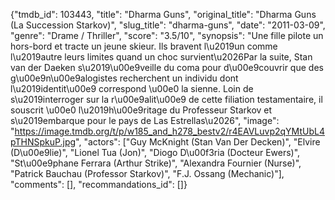 {"tmdb_id": 103443, "title": "Dharma Guns", "original_title": "Dharma Guns (La Succession Starkov)", "slug_title": "dharma-guns", "date": "2011-03-09", "genre": "Drame / Thriller", "score": "3.5/10", "synopsis": "Une fille pilote un hors-bord et tracte un jeune skieur. Ils bravent l\u2019un comme l\u2019autre leurs limites quand un choc survient\u2026Par la suite, Stan van der Daeken s\u2019\u00e9veille du coma pour d\u00e9couvrir que des g\u00e9n\u00e9alogistes recherchent un individu dont l\u2019identit\u00e9 correspond \u00e0 la sienne. Loin de s\u2019interroger sur la r\u00e9alit\u00e9 de cette filiation testamentaire, il souscrit \u00e0 l\u2019h\u00e9ritage du Professeur Starkov et s\u2019embarque pour le pays de Las Estrellas\u2026", "image": "https://image.tmdb.org/t/p/w185_and_h278_bestv2/r4EAVLuvp2qYMtUbL4pTHNSpkuP.jpg", "actors": ["Guy McKnight (Stan Van Der Decken)", "Elvire (D\u00e9lie)", "Lionel Tua (Jon)", "Diogo D\u00f3ria (Docteur Ewers)", "St\u00e9phane Ferrara (Arthur Strike)", "Alexandra Fournier (Nurse)", "Patrick Bauchau (Professor Starkov)", "F.J. Ossang (Mechanic)"], "comments": [], "recommandations_id": []}